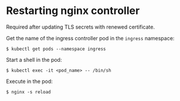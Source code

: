 # Restarting nginx controller

Required after updating TLS secrets with renewed certificate.

Get the name of the ingress controller pod in the `ingress` namespace:

```shell
$ kubectl get pods --namespace ingress
```

Start a shell in the pod:

```shell
$ kubectl exec -it <pod_name> -- /bin/sh
```

Execute in the pod:

```shell
$ nginx -s reload
```
